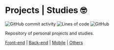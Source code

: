 # Projects | Studies 🤓
![GitHub commit activity](https://img.shields.io/github/commit-activity/w/pedro-isacss/projects)
![Lines of code](https://img.shields.io/tokei/lines/github/pedro-isacss/projects)
![GitHub](https://img.shields.io/github/license/pedro-isacss/projects)

Repository of personal projects and studies.

[Front-end](https://github.com/pedro-isacss/projects/tree/master/frontend) | 
[Back-end](https://github.com/pedro-isacss/projects/tree/master/backend/) |
[Mobile](https://github.com/pedro-isacss/projects/tree/master/mobile) |
[Others](https://github.com/pedro-isacss/projects/tree/master/others)
